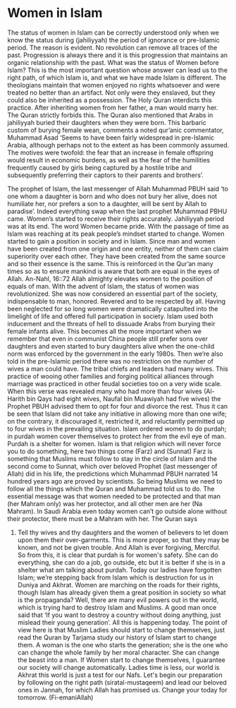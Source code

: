 # Women in Islam

The status of women in Islam can be correctly understood only when we know the status during (jahiliyyah) the period of ignorance or   pre-Islamic period. The reason is evident. No revolution can remove all traces of the past. Progression is always there and it is this progression that maintains an organic relationship with the past. 
What was the status of Women before Islam? This is the most important question whose answer can lead us to the right path, of which Islam is, and what we have made Islam is different. The theologians maintain that women enjoyed no rights whatsoever and were treated no better than an artifact. Not only were they enslaved, but they could also be inherited as a possession. The Holy Quran interdicts this practice. After inheriting women from her father, a man would marry her. The Quran strictly forbids this. The Quran also mentioned that Arabs in jahiliyyah buried their daughters when they were born. This barbaric custom of burying female wean, comments a noted qur’anic commentator, Muhammad Asad 
‘Seems to have been fairly widespread in pre-Islamic Arabia, although perhaps not to the extent as has been commonly assumed. The motives were twofold: the fear that an increase in female offspring would result in economic burdens, as well as the fear of the humilities frequently caused by girls being captured by a hostile tribe and subsequently preferring their captors to their parents and brothers’.

The prophet of Islam, the last messenger of Allah Muhammad PBUH said ‘to one whom a daughter is born and who does not bury her alive, does not humiliate her, nor prefers a son to a daughter, will be sent by Allah to paradise’. Indeed everything swap when the last prophet Muhammad PBHU came. Women’s started to receive their rights accurately. Jahiliyyah period was at its end. The word Women became pride. With the passage of time as Islam was reaching at its peak people’s mindset started to change. Women started to gain a position in society and in Islam.
                                         Since man and women have been created from one origin and one entity, neither of them can claim superiority over each other. They have been created from the same source and so their essence is the same. This is reinforced in the Qur’an many times so as to ensure mankind is aware that both are equal in the eyes of Allah.     An-Nahl, 16::72 
Allah almighty elevates women to the position of equals of man. With the advent of Islam, the status of women was revolutionized. She was now considered an essential part of the society, indispensable to man, honored. Revered and to be respected by all. Having been neglected for so long women were dramatically catapulted into the limelight of life and offered full participation in society. Islam used both inducement and the threats of hell to dissuade Arabs from burying their female infants alive. This becomes all the more important when we remember that even in communist China people still prefer sons over daughters and even started to bury daughters alive when the one-child norm was enforced by the government in the early 1980s. Then we’re also told in the pre-Islamic period there was no restriction on the number of wives a man could have. The tribal chiefs and leaders had many wives. This practice of wooing other families and forging political alliances through marriage was practiced in other feudal societies too on a very wide scale. When this verse was revealed many who had more than four wives (Al-Harith bin Qays had eight wives, Naufal bin Muawiyah had five wives) the Prophet PBUH advised them to opt for four and divorce the rest. Thus it can be seen that Islam did not take any initiative in allowing more than one wife; on the contrary, it discouraged it, restricted it, and reluctantly permitted up to four wives in the prevailing situation. 
Islam ordered women to do purdah; in purdah women cover themselves to protect her from the evil eye of man. Purdah is a shelter for women. Islam is that religion which will never force you to do something, here two things come (Farz) and (Sunnat) Farz is something that Muslims must follow to stay in the circle of Islam and the second come to Sunnat, which over beloved Prophet (last messenger of Allah) did in his life, the predictions which Muhammad PBUH narrated 14 hundred years ago are proved by scientists. So being Muslims we need to follow all the things which the Quran and Muhammad told us to do. The essential message was that women needed to be protected and that man (her Mahram only) was her protector, and all other men are her (Na Mahram). In Saudi Arabia even today women can’t go outside alone without their protector, there must be a Mahram with her. The Quran says  
1.	Tell thy wives and thy daughters and the women of believers to let down upon them their over-garments. This is more proper, so that they may be known, and not be given trouble. And Allah is ever forgiving, Merciful.  
So from this, it is clear that purdah is for women's safety. She can do everything, she can do a job, go outside, etc but it is better if she is in a shelter what am talking about purdah. Today our ladies have forgotten Islam; we’re stepping back from Islam which is destruction for us in Duniya and Akhrat. Women are marching on the roads for their rights, though Islam has already given them a great position in society so what is the propaganda? Well, there are many evil powers out in the world, which is trying hard to destroy Islam and Muslims. A good man once said that ‘If you want to destroy a country without doing anything, just mislead their young generation’. All this is happening today. The point of view here is that Muslim Ladies should start to change themselves, just read the Quran by Tarjama study our history of Islam start to change them. A woman is the one who starts the generation; she is the one who can change the whole family by her moral character. She can change the beast into a man. If Women start to change themselves, I guarantee our society will change automatically. Ladies time is less, our world is Akhrat this world is just a test for our Nafs. Let's begin our preparation by following on the right path (siratal-mustaqeem) and lead our beloved ones in Jannah, for which Allah has promised us. Change your today for tomorrow. (Fi-emaniAllah)      



